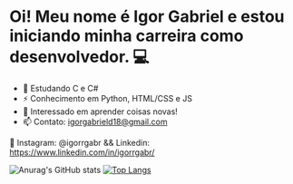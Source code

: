 # Oi! Meu nome é Igor Gabriel e estou iniciando minha carreira como desenvolvedor. 💻

- 🚀 Estudando C e C#
- ⚡️ Conhecimento em Python, HTML/CSS e JS
- 💞️ Interessado em aprender coisas novas!
- 📫 Contato: igorgabrield18@gmail.com

📱 Instagram: @igorrgabr && Linkedin: https://www.linkedin.com/in/igorrgabr/

![Anurag's GitHub stats](https://github-readme-stats.vercel.app/api?username=igorrgabr&show_icons=true&theme=synthwave)
[![Top Langs](https://github-readme-stats.vercel.app/api/top-langs/?username=anuraghazra)](https://github.com/anuraghazra/github-readme-stats)

